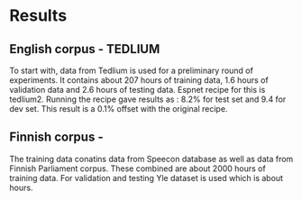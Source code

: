 
# Results

## English corpus - TEDLIUM
To start with, data from Tedlium is used for a preliminary round of experiments. It contains about 207 hours of training data, 1.6 hours of validation data and 2.6 hours of testing data. Espnet recipe for this is tedlium2.
Running the recipe gave results as : 8.2% for test set and 9.4 for dev set. This result is a 0.1% offset with the original recipe. 


## Finnish corpus - 
The training data conatins data from Speecon database as well as data from Finnish Parliament corpus. These combined are about 2000 hours of training data. For validation and testing Yle dataset is used which is about <x> hours. 
